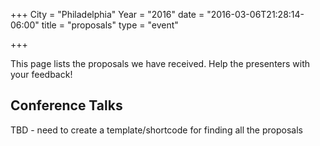 +++
City = "Philadelphia"
Year = "2016"
date = "2016-03-06T21:28:14-06:00"
title = "proposals"
type = "event"

+++

This page lists the proposals we have received. Help the presenters with your feedback!


<h2>Conference Talks</h2>

TBD - need to create a template/shortcode for finding all the proposals
